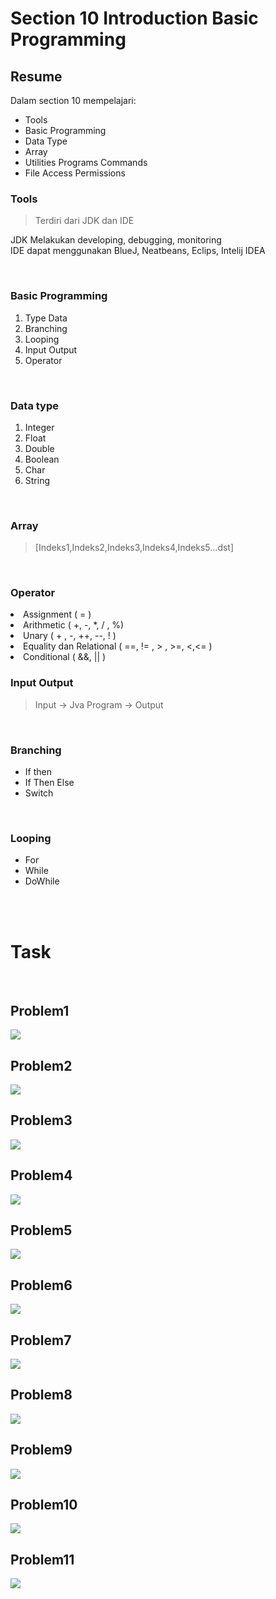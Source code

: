 # Section 10 **Introduction Basic Programming**

## Resume

Dalam section 10 mempelajari:

<ul>
    <li>Tools</li>
    <li>Basic Programming</li>
    <li>Data Type</li>
    <li>Array</li>
    <li>Utilities Programs Commands</li>
    <li>File Access Permissions</li>
</ul>

### Tools

> Terdiri dari JDK dan IDE

JDK Melakukan developing, debugging, monitoring
<br>IDE dapat menggunakan BlueJ, Neatbeans, Eclips, Intelij IDEA

<br>

### Basic Programming

1. Type Data
2. Branching
3. Looping
4. Input Output
5. Operator

<br>

### Data type

1. Integer
2. Float
3. Double
4. Boolean
5. Char
6. String

<br>

### Array

> [Indeks1,Indeks2,Indeks3,Indeks4,Indeks5...dst]

<br>

### Operator

<li> Assignment ( = )
<li> Arithmetic ( +, -, *, / , %)
<li> Unary ( + , -, ++, --, ! )
<li> Equality dan Relational ( ==, != , > , >=, <,<= )
<li> Conditional ( &&, || )

<br>

### Input Output

> Input -> Jva Program -> Output

<br>

### Branching

- If then
- If Then Else
- Switch

<br>

### Looping

- For
- While
- DoWhile

<br><br>

# Task

<br>

## Problem1

<img src="screenshot/Screenshot_1.png">

## Problem2

<img src="screenshot/Screenshot_2.png">

## Problem3

<img src="screenshot/Screenshot_3.png">

## Problem4

<img src="screenshot/Screenshot_4.png">

## Problem5

<img src="screenshot/Screenshot_5.png">

## Problem6

<img src="screenshot/Screenshot_6.png">

## Problem7

<img src="screenshot/Screenshot_7.png">

## Problem8

<img src="screenshot/Screenshot_8.png">

## Problem9

<img src="screenshot/Screenshot_9.png">

## Problem10

<img src="screenshot/Screenshot_10.png">

## Problem11

<img src="screenshot/Screenshot_11.png">
